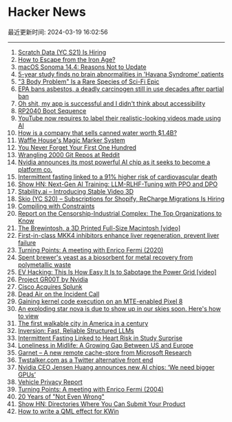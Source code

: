 # Hacker News

最近更新时间: 2024-03-19 16:02:56

--- 
1. [Scratch Data (YC S21) Is Hiring](https://www.ycombinator.com/companies/scratch-data/jobs/ZWGfZWg-open-source-golang-freelancer) 
2. [How to Escape from the Iron Age?](https://solar.lowtechmagazine.com/2024/03/how-to-escape-from-the-iron-age/) 
3. [macOS Sonoma 14.4: Reasons Not to Update](https://www.macrumors.com/2024/03/18/do-not-update-macos-sonoma-14-4/) 
4. [5-year study finds no brain abnormalities in 'Havana Syndrome' patients](https://www.cbc.ca/news/world/havana-syndrome-nih-study-1.7147124) 
5. ["3 Body Problem" Is a Rare Species of Sci-Fi Epic](https://www.newyorker.com/magazine/2024/03/25/3-body-problem-tv-review-netflix) 
6. [EPA bans asbestos, a deadly carcinogen still in use decades after partial ban](https://apnews.com/article/epa-asbestos-cancer-brakes-biden-72b0fa8b36adedaff6000034d35c2acd) 
7. [Oh shit, my app is successful and I didn't think about accessibility](https://jacobbartlett.substack.com/p/oh-sht-my-app-is-successful-and-i) 
8. [RP2040 Boot Sequence](https://vanhunteradams.com/Pico/Bootloader/Boot_sequence.html) 
9. [YouTube now requires to label their realistic-looking videos made using AI](https://blog.google/intl/en-in/products/platforms/how-were-helping-creators-disclose-altered-or-synthetic-content/) 
10. [How is a company that sells canned water worth $1.4B?](https://www.theatlantic.com/technology/archive/2024/03/liquid-death-canned-water-marketing/677752/) 
11. [Waffle House's Magic Marker System](https://kottke.org/24/03/waffle-houses-magic-marker-system) 
12. [You Never Forget Your First One Hundred](https://mattplotecher.substack.com/p/you-never-forget-your-first-one-hundred) 
13. [Wrangling 2000 Git Repos at Reddit](https://old.reddit.com/r/RedditEng/comments/1bdtrjq/wrangling_2000_git_repos_at_reddit/) 
14. [Nvidia announces its most powerful AI chip as it seeks to become a platform co.](https://www.cnbc.com/2024/03/18/nvidia-announces-gb200-blackwell-ai-chip-launching-later-this-year.html) 
15. [Intermittent fasting linked to a 91% higher risk of cardiovascular death](https://www.eurekalert.org/news-releases/1037544) 
16. [Show HN: Next-Gen AI Training: LLM-RLHF-Tuning with PPO and DPO](https://github.com/raghavc/LLM-RLHF-Tuning-with-PPO-and-DPO) 
17. [Stability.ai – Introducing Stable Video 3D](https://stability.ai/news/introducing-stable-video-3d) 
18. [Skio (YC S20) – Subscriptions for Shopify, ReCharge Migrations Is Hiring](https://skio.com/careers/) 
19. [Compiling with Constraints](https://www.philipzucker.com/compile_constraints/) 
20. [Report on the Censorship-Industrial Complex: The Top Organizations to Know](https://www.racket.news/p/report-on-the-censorship-industrial-74b) 
21. [The Brewintosh, a 3D Printed Full-Size Macintosh [video]](https://www.youtube.com/watch?v=7N9oz4Ylzm4) 
22. [First-in-class MKK4 inhibitors enhance liver regeneration, prevent liver failure](https://www.cell.com/cell/fulltext/S0092-8674(24)00225-3) 
23. [Turning Points: A meeting with Enrico Fermi (2020)](https://lilith.fisica.ufmg.br/~dsoares/fdyson.htm) 
24. [Spent brewer's yeast as a biosorbent for metal recovery from polymetallic waste](https://www.frontiersin.org/articles/10.3389/fbioe.2024.1345112/full) 
25. [EV Hacking: This Is How Easy It Is to Sabotage the Power Grid [video]](https://www.youtube.com/watch?v=J_6BZDnSpGE) 
26. [Project GR00T by Nvidia](https://twitter.com/DrJimFan/status/1769860044324319658) 
27. [Cisco Acquires Splunk](https://www.cisco.com/site/us/en/about/corporate-strategy-office/acquisitions/splunk/index.html) 
28. [Dead Air on the Incident Call](https://blog.danslimmon.com/2024/03/18/dead-air-on-the-incident-call/) 
29. [Gaining kernel code execution on an MTE-enabled Pixel 8](https://github.blog/2024-03-18-gaining-kernel-code-execution-on-an-mte-enabled-pixel-8/) 
30. [An exploding star nova is due to show up in our skies soon. Here's how to view](https://www.businessinsider.com/how-to-see-exploding-star-nova-nasa-says-expect-soon-2024-3) 
31. [The first walkable city in America in a century](https://devon.postach.io/post/part-3-the-first-walkable-city-in-america-in-a-century) 
32. [Inversion: Fast, Reliable Structured LLMs](https://rysana.com/inversion) 
33. [Intermittent Fasting Linked to Heart Risk in Study Surprise](https://www.bloomberg.com/news/articles/2024-03-18/intermittent-fasting-linked-to-heart-risks-in-research-surprise) 
34. [Loneliness in Midlife: A Growing Gap Between US and Europe](https://neurosciencenews.com/loneliness-midlife-psychology-25768/) 
35. [Garnet – A new remote cache-store from Microsoft Research](https://github.com/microsoft/garnet) 
36. [Twstalker.com as a Twitter alternative front end](https://twstalker.com/EFF) 
37. [Nvidia CEO Jensen Huang announces new AI chips: ‘We need bigger GPUs’](https://www.cnbc.com/2024/03/18/nvidia-announces-gb200-blackwell-ai-chip-launching-later-this-year.html) 
38. [Vehicle Privacy Report](https://vehicleprivacyreport.com/) 
39. [Turning Points: A meeting with Enrico Fermi (2004)](https://lilith.fisica.ufmg.br/~dsoares/fdyson.htm) 
40. [20 Years of "Not Even Wrong"](https://www.math.columbia.edu/~woit/wordpress/?p=13864) 
41. [Show HN: Directories Where You Can Submit Your Product](https://github.com/BossChow/ultimate-submit-list) 
42. [How to write a QML effect for KWin](https://blog.vladzahorodnii.com/2024/03/18/how-to-write-a-qml-effect-for-kwin/) 
